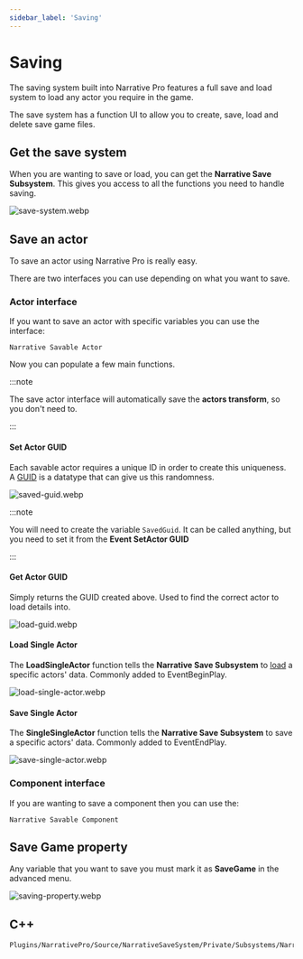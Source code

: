 ```yaml
---
sidebar_label: 'Saving'
---
```


# Saving

The saving system built into Narrative Pro features a full save and load system to load any actor you require in the game.

The save system has a function UI to allow you to create, save, load and delete save game files.

## Get the save system

When you are wanting to save or load, you can get the **Narrative Save Subsystem**. This gives you access to all the functions you need to handle saving.

![save-system.webp](/img/saving/save-system.webp)

## Save an actor

To save an actor using Narrative Pro is really easy.

There are two interfaces you can use depending on what you want to save.

### Actor interface

If you want to save an actor with specific variables you can use the interface:

```
Narrative Savable Actor
```

Now you can populate a few main functions.

:::note

The save actor interface will automatically save the **actors transform**, so you don't need to.

:::

#### Set Actor GUID

Each savable actor requires a unique ID in order to create this uniqueness. A [GUID](https://devblogs.microsoft.com/oldnewthing/20080627-00/?p=21823) is a datatype that can give us this randomness.

![saved-guid.webp](/img/saving/saved-guid.webp)

:::note

You will need to create the variable `SavedGuid`. It can be called anything, but you need to set it from the **Event SetActor GUID**

:::

#### Get Actor GUID

Simply returns the GUID created above. Used to find the correct actor to load details into.

![load-guid.webp](/img/saving/load-guid.webp)

#### Load Single Actor

The **LoadSingleActor** function tells the **Narrative Save Subsystem** to [load](./loading.md) a specific actors' data. Commonly added to EventBeginPlay.

![load-single-actor.webp](/img/saving/load-single-actor.webp)

#### Save Single Actor

The **SingleSingleActor** function tells the **Narrative Save Subsystem** to save a specific actors' data. Commonly added to EventEndPlay.

![save-single-actor.webp](/img/saving/save-single-actor.webp)

### Component interface

If you are wanting to save a component then you can use the:

```
Narrative Savable Component
```

## Save Game property

Any variable that you want to save you must mark it as **SaveGame** in the advanced menu.

![saving-property.webp](//img/saving/saving-property.webp)

## C++

```
Plugins/NarrativePro/Source/NarrativeSaveSystem/Private/Subsystems/NarrativeSaveSubsystem.cpp
```